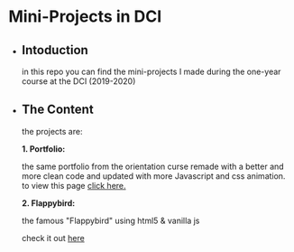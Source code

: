 # Mini-Projects in DCI

* ## Intoduction
  in this repo you can find the mini-projects I made during the one-year course at the DCI (2019-2020)


* ## The Content
  the projects are:
  
  **1. Portfolio:**
  
  the same portfolio from the orientation curse remade with a better and more clean code and updated with more Javascript and css animation.
  to view this page [click here.](https://tareq-almasri.github.io/mini-projects/portfolio/index.html)
  
  **2. Flappybird:**
  
  the famous "Flappybird" using html5 & vanilla js 
  
  check it out [here](https://tareq-almasri.github.io/mini-projects/flappybird/index.html)
